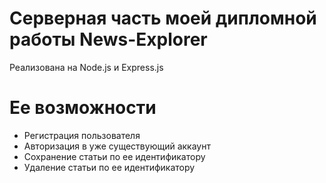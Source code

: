 Серверная часть моей дипломной работы News-Explorer
===================================================
Реализована на Node.js и Express.js

Ее возможности
==============
- Регистрация пользователя
- Авторизация в уже существующий аккаунт
- Сохранение статьи по ее идентификатору
- Удаление статьи по ее идентификатору
